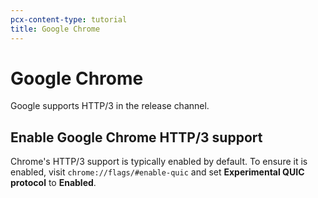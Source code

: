 ```yaml
---
pcx-content-type: tutorial
title: Google Chrome
---
```


# Google Chrome

Google supports HTTP/3 in the release channel.

## Enable Google Chrome HTTP/3 support

Chrome's HTTP/3 support is typically enabled by default. To ensure it is enabled, visit `chrome://flags/#enable-quic` and set **Experimental QUIC protocol** to **Enabled**.

